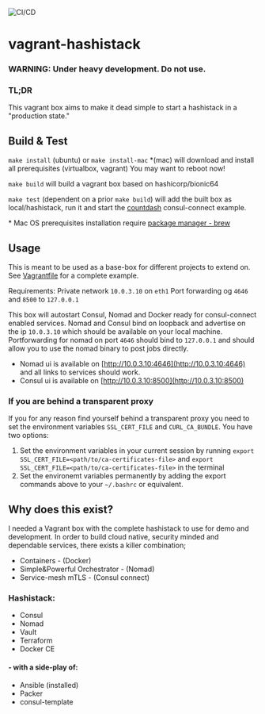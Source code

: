 ![CI/CD](https://github.com/fredrikhgrelland/vagrant-hashistack/workflows/CI/CD/badge.svg)
# vagrant-hashistack
### WARNING: Under heavy development. Do not use.
### TL;DR
This vagrant box aims to make it dead simple to start a hashistack in a "production state."

## Build & Test
`make install` (ubuntu) or `make install-mac` *(mac) will download and install all prerequisites (virtualbox, vagrant) You may want to reboot now!

`make build` will build a vagrant box based on hashicorp/bionic64 

`make test` (dependent on a prior `make build`) will add the built box as local/hashistack, run it and start the [countdash](https://www.nomadproject.io/docs/integrations/consul-connect/) consul-connect example.

\* Mac OS prerequisites installation require [package manager - brew](https://brew.sh/)   
## Usage
This is meant to be used as a base-box for different projects to extend on. See [Vagrantfile](./Vagrantfile) for a complete example.

Requirements:
Private network `10.0.3.10` on `eth1`
Port forwarding og `4646` and `8500` to `127.0.0.1`

This box will autostart Consul, Nomad and Docker ready for consul-connect enabled services.
Nomad and Consul bind on loopback and advertise on the ip `10.0.3.10` which should be available on your local machine.
Portforwarding for nomad on port `4646` should bind to `127.0.0.1` and should allow you to use the nomad binary to post jobs directly.
- Nomad ui is available on [http://10.0.3.10:4646](http://10.0.3.10:4646) and all links to services should work.
- Consul ui is available on [http://10.0.3.10:8500](http://10.0.3.10:8500)

### If you are behind a transparent proxy
If you for any reason find yourself behind a transparent proxy you need to set the environment variables `SSL_CERT_FILE` and `CURL_CA_BUNDLE`. You have two options:
1. Set the environment variables in your current session by running `export SSL_CERT_FILE=<path/to/ca-certificates-file>` and `export SSL_CERT_FILE=<path/to/ca-certificates-file>` in the terminal
2. Set the environemt variables permanently by adding the export commands above to your `~/.bashrc` or equivalent.

## Why does this exist?
I needed a Vagrant box with the complete hashistack to use for demo and development.
In order to build cloud native, security minded and dependable services, there exists a killer combination;
 - Containers - (Docker)
 - Simple&Powerful Orchestrator - (Nomad)
 - Service-mesh mTLS - (Consul connect)

### Hashistack:
 - Consul
 - Nomad
 - Vault
 - Terraform
 - Docker CE
 
#### - with a side-play of:
 - Ansible (installed)
 - Packer
 - consul-template
